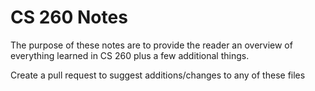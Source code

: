 # CS 260 Notes

The purpose of these notes are to provide the reader an overview of everything learned in CS 260 plus a few additional things.

Create a pull request to suggest additions/changes to any of these files
